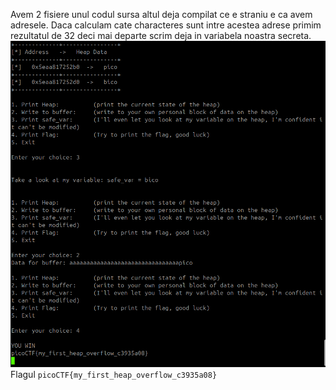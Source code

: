 Avem 2 fisiere unul codul sursa altul deja compilat ce e straniu e ca avem adresele. Daca calculam cate characteres sunt intre acestea adrese primim rezultatul de 32 deci mai departe scrim deja in variabela noastra secreta.
![alt text](image/h0_1.png)
Flagul `picoCTF{my_first_heap_overflow_c3935a08}`
